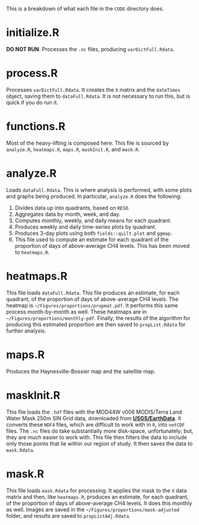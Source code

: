 This is a breakdown of what each file in the `CODE` directory does.

initialize.R
============
__DO NOT RUN__. Processes the `.nc` files, producing `varDictFull.Rdata`.

process.R
=========
Processes `varDictFull.Rdata`. It creates the `X` matrix and the `dateTimes` object, saving them to `dataFull.Rdata`. It is not necessary to run this, but is quick if you do run it.

functions.R
===========
Most of the heavy-lifting is composed here. This file is sourced by `analyze.R`, `heatmaps.R`, `maps.R`, `maskInit.R`, and `mask.R`.

analyze.R
=========
Loads `dataFull.Rdata`. This is where analysis is performed, with some plots and graphs being produced. In particular, `analyze.R` does the following:
1. Divides data up into quadrants, based on `RESO`.
2. Aggregates data by month, week, and day.
3. Computes monthly, weekly, and daily means for each quadrant.
4. Produces weekly and daily time-series plots by quadrant.
5. Produces 3-day plots using both `fields::quilt.plot` and `ggmap`.
6. This file used to compute an estimate for each quadrant of the proportion of days of above-average CH4 levels. This has been moved to `heatmaps.R`.

heatmaps.R
==========
This file loads `dataFull.Rdata`. This file produces an estimate, for each quadrant, of the proportion of days of above-average CH4 levels. The heatmap is `~/Figures/proportions/propmat.pdf`. It performs this same process month-by-month as well. These heatmaps are in `~/Figures/proportions/monthly-pdf`. Finally, the results of the algorithm for producing this estimated proportion are then saved to `propList.Rdata` for further analysis.

maps.R
======
Produces the Haynesville-Bossier map and the satellite map.

maskInit.R
==========
This file loads the `.hdf` files with the MOD44W v006 MODIS/Terra Land Water Mask 250m SIN Grid data, downloaded from [__USGS/EarthData__](https://lpdaac.usgs.gov/products/mod44wv006/). It converts these `HDF4` files, which are difficult to work with in `R`, into `netCDF` files. The `.nc` files do take substantially more disk-space, unfortunately; but, they are much easier to work with. This file then filters the data to include only those points that lie within our region of study. It then saves the data to `mask.Rdata`.

mask.R
======
This file loads `mask.Rdata` for processing. It applies the mask to the `X` data matrix and then, like `heatmaps.R`, produces an estimate, for each quadrant, of the proportion of days of above-average CH4 levels. It does this monthly as well. Images are saved in the `~/Figures/proportions/mask-adjusted` folder, and results are saved to `propListAdj.Rdata`.



